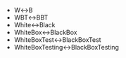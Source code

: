 ﻿- W↔️B
- WBT↔️BBT
- White↔️Black
- WhiteBox↔️BlackBox
- WhiteBoxTest↔️BlackBoxTest
- WhiteBoxTesting↔️BlackBoxTesting
